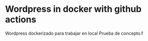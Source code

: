 # Wordpress in docker with  github actions
Wordpress dockerizado para trabajar en local
Prueba de concepto.f